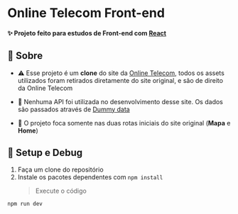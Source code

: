# Online Telecom Front-end

#### ✨ Projeto feito para estudos de Front-end com [React](https://reactjs.org/)

## 📜 Sobre

- ⚠️ Esse projeto é um **clone** do site da [Online Telecom](https://www.onlinetelecom.com.br/), todos os assets utilizados foram retirados diretamente do site original, e são de direito da Online Telecom

- 🛑 Nenhuma API foi utilizada no desenvolvimento desse site. Os dados são passados através de [Dummy data](https://github.com/nellfs/online-telecom/tree/main/src/utils)

- 🌱 O projeto foca somente nas duas rotas iniciais do site original (**Mapa** e **Home**)

## 🏃 Setup e Debug

1. Faça um clone do repositório
2. Instale os pacotes dependentes com `npm install`
   > Execute o código

```
npm run dev
```
